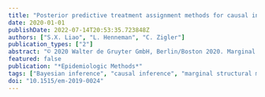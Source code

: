 ```yaml
---
title: "Posterior predictive treatment assignment methods for causal inference in the context of time-varying treatments"
date: 2020-01-01
publishDate: 2022-07-14T20:53:35.723848Z
authors: ["S.X. Liao", "L. Henneman", "C. Zigler"]
publication_types: ["2"]
abstract: "© 2020 Walter de Gruyter GmbH, Berlin/Boston 2020. Marginal structural models (MSM) with inverse probability weighting (IPW) are used to estimate causal effects of time-varying treatments, but can result in erratic finite-sample performance when there is low overlap in covariate distributions across different treatment patterns. Modifications to IPW which target the average treatment effect (ATE) estimand either introduce bias or rely on unverifiable parametric assumptions and extrapolation. This paper extends an alternate estimand, the ATE on the overlap population (ATO) which is estimated on a sub-population with a reasonable probability of receiving alternate treatment patterns in time-varying treatment settings. To estimate the ATO within an MSM framework, this paper extends a stochastic pruning method based on the posterior predictive treatment assignment (PPTA) (Zigler, C. M., and M. Cefalu. 2017. \"Posterior Predictive Treatment Assignment for Estimating Causal Effects with Limited Overlap.\"eprint arXiv:1710.08749.) as well as a weighting analog (Li, F., K. L. Morgan, and A. M. Zaslavsky. 2018. \"Balancing Covariates via Propensity Score Weighting.\"Journal of the American Statistical Association 113: 390-400, https://doi.org/10.1080/01621459.2016.1260466.) to the time-varying treatment setting. Simulations demonstrate the performance of these extensions compared against IPW and stabilized weighting with regard to bias, efficiency, and coverage. Finally, an analysis using these methods is performed on Medicare beneficiaries residing across 18,480 ZIP codes in the U.S. to evaluate the effect of coal-fired power plant emissions exposure on ischemic heart disease (IHD) hospitalization, accounting for seasonal patterns that lead to change in treatment over time."
featured: false
publication: "*Epidemiologic Methods*"
tags: ["Bayesian inference", "causal inference", "marginal structural models", "time-varying treatments"]
doi: "10.1515/em-2019-0024"
---
```


